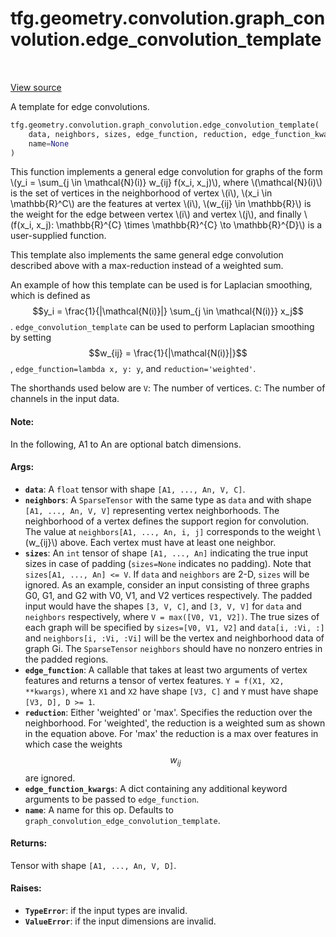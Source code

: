<div itemscope itemtype="http://developers.google.com/ReferenceObject">
<meta itemprop="name" content="tfg.geometry.convolution.graph_convolution.edge_convolution_template" />
<meta itemprop="path" content="Stable" />
</div>

# tfg.geometry.convolution.graph_convolution.edge_convolution_template

<!-- Insert buttons and diff -->

<table class="tfo-notebook-buttons tfo-api" align="left">
</table>

<a target="_blank" href="https://github.com/tensorflow/graphics/blob/master/tensorflow_graphics/geometry/convolution/graph_convolution.py">View source</a>



A template for edge convolutions.

```python
tfg.geometry.convolution.graph_convolution.edge_convolution_template(
    data, neighbors, sizes, edge_function, reduction, edge_function_kwargs,
    name=None
)
```



<!-- Placeholder for "Used in" -->

This function implements a general edge convolution for graphs of the form
\\(y_i = \sum_{j \in \mathcal{N}(i)} w_{ij} f(x_i, x_j)\\), where
\\(\mathcal{N}(i)\\) is the set of vertices in the neighborhood of vertex
\\(i\\), \\(x_i \in \mathbb{R}^C\\) are the features at vertex \\(i\\),
\\(w_{ij} \in \mathbb{R}\\) is the weight for the edge between vertex \\(i\\)
and vertex \\(j\\), and finally
\\(f(x_i, x_j): \mathbb{R}^{C} \times \mathbb{R}^{C} \to \mathbb{R}^{D}\\) is
a user-supplied function.

This template also implements the same general edge convolution described
above with a max-reduction instead of a weighted sum.

An example of how this template can be used is for Laplacian smoothing,
which is defined as
$$y_i = \frac{1}{|\mathcal{N(i)}|} \sum_{j \in \mathcal{N(i)}} x_j$$.
`edge_convolution_template` can be used to perform Laplacian smoothing by
setting
$$w_{ij} = \frac{1}{|\mathcal{N(i)}|}$$, `edge_function=lambda x, y: y`,
and `reduction='weighted'`.

The shorthands used below are
  `V`: The number of vertices.
  `C`: The number of channels in the input data.

#### Note:

In the following, A1 to An are optional batch dimensions.



#### Args:


* <b>`data`</b>: A `float` tensor with shape `[A1, ..., An, V, C]`.
* <b>`neighbors`</b>: A `SparseTensor` with the same type as `data` and with shape
  `[A1, ..., An, V, V]` representing vertex neighborhoods. The neighborhood
  of a vertex defines the support region for convolution. The value at
  `neighbors[A1, ..., An, i, j]` corresponds to the weight \\(w_{ij}\\)
  above. Each vertex must have at least one neighbor.
* <b>`sizes`</b>: An `int` tensor of shape `[A1, ..., An]` indicating the true input
  sizes in case of padding (`sizes=None` indicates no padding). Note that
  `sizes[A1, ..., An] <= V`. If `data` and `neighbors` are 2-D, `sizes` will
  be ignored. As an example, consider an input consisting of three graphs
  G0, G1, and G2 with V0, V1, and V2 vertices respectively. The padded input
  would have the shapes `[3, V, C]`, and `[3, V, V]` for `data` and
  `neighbors` respectively, where `V = max([V0, V1, V2])`. The true sizes of
  each graph will be specified by `sizes=[V0, V1, V2]` and `data[i, :Vi, :]`
  and `neighbors[i, :Vi, :Vi]` will be the vertex and neighborhood data of
  graph Gi. The `SparseTensor` `neighbors` should have no nonzero entries in
  the padded regions.
* <b>`edge_function`</b>: A callable that takes at least two arguments of vertex
  features and returns a tensor of vertex features. `Y = f(X1, X2,
  **kwargs)`, where `X1` and `X2` have shape `[V3, C]` and `Y` must have
  shape `[V3, D], D >= 1`.
* <b>`reduction`</b>: Either 'weighted' or 'max'. Specifies the reduction over the
    neighborhood. For 'weighted', the reduction is a weighted sum as shown
    in the equation above. For 'max' the reduction is a max over features in
    which case the weights $$w_{ij}$$ are ignored.
* <b>`edge_function_kwargs`</b>: A dict containing any additional keyword arguments to
  be passed to `edge_function`.
* <b>`name`</b>: A name for this op. Defaults to
  `graph_convolution_edge_convolution_template`.


#### Returns:

Tensor with shape `[A1, ..., An, V, D]`.



#### Raises:


* <b>`TypeError`</b>: if the input types are invalid.
* <b>`ValueError`</b>: if the input dimensions are invalid.